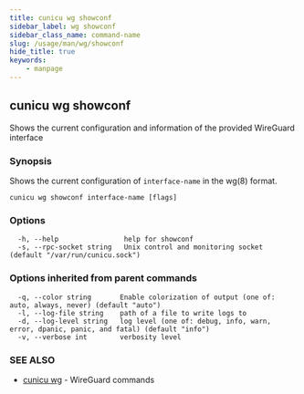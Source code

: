 ```yaml
---
title: cunicu wg showconf
sidebar_label: wg showconf
sidebar_class_name: command-name
slug: /usage/man/wg/showconf
hide_title: true
keywords:
    - manpage
---
```


## cunicu wg showconf

Shows the current configuration and information of the provided WireGuard interface

### Synopsis

Shows the current configuration of `interface-name` in the wg(8) format.

```
cunicu wg showconf interface-name [flags]
```

### Options

```
  -h, --help                help for showconf
  -s, --rpc-socket string   Unix control and monitoring socket (default "/var/run/cunicu.sock")
```

### Options inherited from parent commands

```
  -q, --color string       Enable colorization of output (one of: auto, always, never) (default "auto")
  -l, --log-file string    path of a file to write logs to
  -d, --log-level string   log level (one of: debug, info, warn, error, dpanic, panic, and fatal) (default "info")
  -v, --verbose int        verbosity level
```

### SEE ALSO

* [cunicu wg](cunicu_wg.md)	 - WireGuard commands

